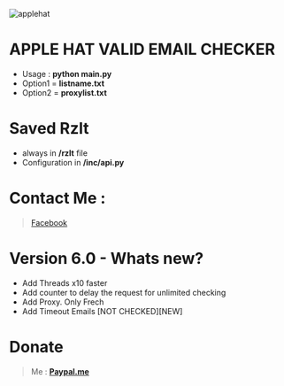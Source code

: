 ![applehat](https://i.imgur.com/n88eogy.png)

# APPLE HAT VALID EMAIL CHECKER
- Usage : **python main.py**
- Option1 = **listname.txt**
- Option2 = **proxylist.txt**
# Saved Rzlt
- always in **/rzlt** file 
- Configuration in **/inc/api.py**
# Contact Me :
> [Facebook](https://facebook.com/name.path)
# Version 6.0 - Whats new?
- Add Threads x10 faster
- Add counter to delay the request for unlimited checking
- Add Proxy. Only Frech 
- Add Timeout Emails [NOT CHECKED][NEW]
# Donate
> Me : **[Paypal.me](https://paypal.me/wecandoittogheter)**

